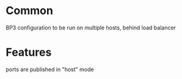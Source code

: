 # Common
BP3 configuration to be run on multiple hosts, behind load balancer

# Features
ports are published in "host" mode